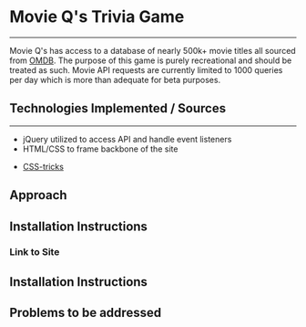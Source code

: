 
# Movie Q's Trivia Game
------
Movie Q's has access to a database of nearly 500k+ movie titles all sourced from [OMDB](http://omdbapi.com/). The purpose of this game is purely recreational and should be treated as such. Movie API requests are currently limited to 1000 queries per day which is more than adequate for beta purposes. 
  
## Technologies Implemented / Sources 
------
  * jQuery utilized to access API and handle event listeners
  *  HTML/CSS to frame backbone of the site
  - [CSS-tricks](https://css-tricks.com/)
## Approach

## Installation Instructions

### Link to Site

## Installation Instructions

## Problems to be addressed

